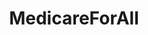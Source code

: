---
title: MedicareForAll
crosslinks:
- SandersForPresident
- BetoORourke
- Political_Revolution
- Kossacks_for_Sanders
- political
- media
- canada
- FULLDISCOURSE
---